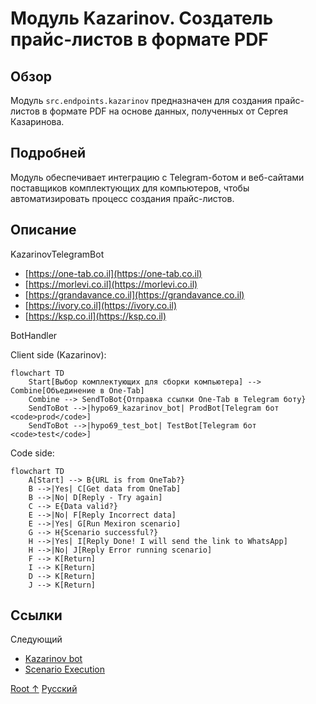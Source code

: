 # Модуль Kazarinov. Создатель прайс-листов в формате PDF

## Обзор

Модуль `src.endpoints.kazarinov` предназначен для создания прайс-листов в формате PDF на основе данных, полученных от Сергея Казаринова.

## Подробней

Модуль обеспечивает интеграцию с Telegram-ботом и веб-сайтами поставщиков комплектующих для компьютеров, чтобы автоматизировать процесс создания прайс-листов.

## Описание

KazarinovTelegramBot

*   [https://one-tab.co.il](https://one-tab.co.il)
*   [https://morlevi.co.il](https://morlevi.co.il)
*   [https://grandavance.co.il](https://grandavance.co.il)
*   [https://ivory.co.il](https://ivory.co.il)
*   [https://ksp.co.il](https://ksp.co.il)

BotHandler

Client side (Kazarinov):

```mermaid
flowchart TD
    Start[Выбор комплектующих для сборки компьютера] --> Combine[Объединение в One-Tab]
    Combine --> SendToBot{Отправка ссылки One-Tab в Telegram боту}
    SendToBot -->|hypo69_kazarinov_bot| ProdBot[Telegram бот <code>prod</code>]
    SendToBot -->|hypo69_test_bot| TestBot[Telegram бот <code>test</code>]
```

Code side:

```mermaid
flowchart TD
    A[Start] --> B{URL is from OneTab?}
    B -->|Yes| C[Get data from OneTab]
    B -->|No| D[Reply - Try again]
    C --> E{Data valid?}
    E -->|No| F[Reply Incorrect data]
    E -->|Yes| G[Run Mexiron scenario]
    G --> H{Scenario successful?}
    H -->|Yes| I[Reply Done! I will send the link to WhatsApp]
    H -->|No| J[Reply Error running scenario]
    F --> K[Return]
    I --> K[Return]
    D --> K[Return]
    J --> K[Return]
```

## Ссылки

Следующий

*   [Kazarinov bot](https://github.com/hypo69/hypotez/blob/master/src/endpoints/kazarinov/kazarinov_bot.md)
*   [Scenario Execution](https://github.com/hypo69/hypotez/blob/master/src/endpoints/kazarinov/scenarios/README.MD)

[Root ↑](https://github.com/hypo69/hypotez/blob/master/readme.ru.md)
[Русский](https://github.com/hypo69/hypotez/blob/master/src/endpoints/kazarinov/readme.ru.md)